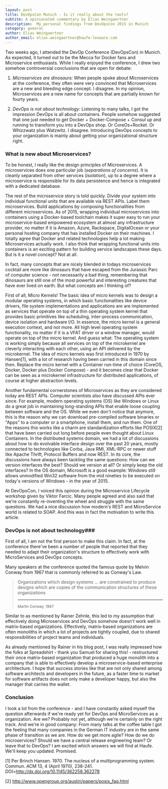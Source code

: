 ```yaml
---
layout: post
title: DevOpsCon Munich - Is it really about the tools?
subtite: A opinionated commentary by Elias Weingaertner
description:  My personal findings from DevOpsCon 2015 in Munich
category: general
author: Elias Weingaertner
author_email: elias.weingaertner@haufe-lexware.com
---
```


Two weeks ago, I attended the DevOp Conference (DevOpsCon) in Munich. As expected, it turned out to be the Mecca for Docker fans and Microservice enthusiasts. While I really enjoyed the conference, I drew two somehow controversial conclusions that are open for debate:

1. *Microservices are dinosaurs:* When people spoke about Microservices at the conference, they often were very convinced that Microservices are a new and bleeding edge concept. I disagree. In my opinion, Microservices are a new name for concepts that are partially known for fourty years.

2. *DevOps is not about technology:* Listening to many talks, I got the impression DevOps is all about containers. People somehow suggested that one just needed to get Docker + Docker-Compose + Consul up and running to transform you into a DevOps shop. Or CoreOs+Rocket. Or Whizzwatz plus Watzwitz. I disagree. Introducing DevOps concepts to your organization is mainly about getting your organizational structure right.

### What is new about Microservices?

To be honest, I really like the design principles of Microservices. A microservices does one particular job (*separations of concerns*). It is cleanly separated from other services (*isolation*), up to a degree where a microservice is responsible for its data persistence and hence is integrated with a dedicated database.

The rest of the microservice story is told quickly. Divide your system into individual functional units that are available via REST APIs. Label them microservices. Build applications by composing functionalities from different microservices. As of 2015, wrapping individual microservices into containers using a Docker-based toolchain makes it super easy to run your microservice-based empowered ecosystem at almost any infrastructure provider, no matter if it is Amazon, Azure, Rackspace, DigitalOcean or your personal hosting company that has installed Docker on their machines. I totally agree that Docker and related technologies help a lot making Microservices actually work. I also think that wrapping functional units into containers is an exciting pattern for building service landscapes these days. But is it a novel concept? Not at all.

In fact, many concepts that are nicely blended in todays microservices cocktail are more like dinosaurs that have escaped from the Jurassic Parc of computer science - not necessarily a bad thing, remembering that dinosaurs are still one of the most powerful and interesting creatures that have ever lived on earth. But what concepts am I thinking of?

First of all, Micro Kernels! The basic idea of micro kernels was to design a modular operating systems, in which basic functionalities like device drivers, file system implementations and applications are are implemented as services that operate on top of a thin operating system kernel that provides basic primitives like scheduling, inter-process communication, device isolation and hardware I/O. In essence, the micro kernel is a general execution context, and not more. All high level operating system functionality, no matter if it is a VFAT driver or a window manager, would operate on top of the micro kernel. And guess what: The operating system is working simply because all services on top of the microkernel are cleverly interacting with each other, using an API delivered by the microkernel. The idea of micro kernels was first introduced in 1970 by Hansen[1], with a lot of research having been carried in this domain since then. Replace the micro kernel with a Container run-time of choice (CoreOS, Docker, Docker plus Docker Compose) - and it becomes clear that Docker can be seen as a microkernel infrastructure for distributed applications, of course at higher abstraction levels. 

Another fundamental cornerstones of Microservices as they are considered today are REST APIs. Computer scientists also have discussed APIs ever since. For example, modern operating systems (OS) like Windows or Linux do a great job in maintaining long-standing APIs that enable loose coupling between software and the OS. While we even don't notice that anymore, this is the reason why we can download pre-compiled software binaries or "Apps" to a computer or a smartphone, install them, and run them. One of the reasons this works like a charm are standardization efforts like POSIX[2] that have been carried out long before people even thought about Linux Containers. 
In the distributed systems domain, we had a lot of discussions about how to do evolvable interface design over the past 20 years, mostly connected to technologies like Corba, Java RMI, XML-RPC or newer stuff like Apache Thrift, Protocol Buffers and now REST. In its core, the discussions have always been tackling the same questions: How can we version interfaces the best? Should we version at all? Or simply keep the old interfaces? In the OS domain, Microsoft is a good example: Windows still allows unmodified Win32 software from the mid nineties to be executed on today's versions of Windows - in the year of 2015.

At DevOpsCon, I voiced this opinion during the Microservice Lifecycle workshop given by Viktor Farcic. Many people agreed and also said that we're constantly re-inventing the wheel and struggle with the same questions. We had a nice discussion how modern's REST and MicroService world is related to SOAP. And this was in fact the motivation to write this article.

### DevOps is not about technology###

First of all, I am not the first person to make this claim. In fact, at the conference there've been a number of people that reported that they needed to adapt their organization's structure to effectively work with MicroServices and DevOps concepts.

Many speakers at the conference quoted the famous quote by Melvin Conway from 1967 that is commonly referred to as Conway's Law.

> Organizations which design systems ... are constrained to produce designs which are copies of the communication structures of these organizations
> <hr> 
> <small>Martin Conway, 1967</small>

Similar to as mentioned by Rainer Zehnle, this led to my assumption that effectively doing Microservices and DevOps somehow doesn't work well in matrix-based organizations. Effectively, matrix-based organizations are often monoliths in which a lot of projects are tightly coupled, due to shared responsibilities of project teams and individuals.

As already mentioned by Rainer in his blog post, I was really impressed how the folks at Spreadshirt - thank you Samuel for sharing this! - restructured their once matrix-based organization that produced a huge monolith into a company that is able to effectively develop a microservice-based enterprise architecture. I hope that success stories like that are not only shared among software architects and developers in the future, as a faster time to market for software artifacts does not only make a developer happy, but also the manager that carries the wallet.

### Conclusion ###

I took a lot from the conference - and I have constantly asked myself the question afterwards if we're ready yet for DevOps and MicroServices as a organization. Are we? Probably not yet, although we're certainly on the right track. And we're in good company: From many talks at the coffee table I got the feeling that many companies in the German IT industry are in the same phase of transition as we are. How do we get more agile? How do we do microservices? Should we have a central release engineering team? Or leave that to DevOps? I am excited which answers we will find at Haufe. We'll keep you updated. Promised.

[1] Per Brinch Hansen. 1970. The nucleus of a multiprogramming system. Commun. ACM 13, 4 (April 1970), 238-241. DOI=http://dx.doi.org/10.1145/362258.362278 

[2] http://www.opengroup.org/austin/papers/posix_faq.html